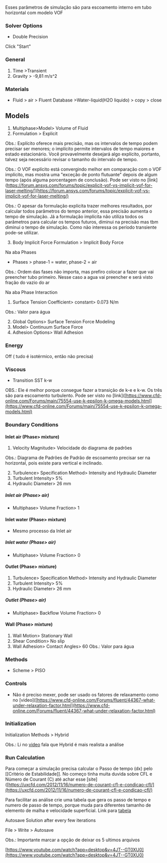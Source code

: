 Esses parâmetros de simulação são para escoamento interno em tubo horizontal com modelo VOF

### Solver Options
- Double Precision

Click "Start"
### General
1. Time >Transient
2. Gravity > -9,81 m/s^2
### Materials

- Fluid > air > Fluent Database >Water-liquid(H2O liquido) > copy > close

## Models

1. Multiphase>Model> Volume of Fluid
2. Formulation > Explicit

Obs.: Explícito oferece mais precisão, mas os intervalos de tempo podem precisar ser menores; o implícito permite intervalos de tempo maiores e estado estacionário. Você provavelmente desejará algo explícito, portanto, talvez seja necessário revisar o tamanho do intervalo de tempo.

Obs.: O VOF explícito está convergindo melhor em comparação com o VOF implícito, mas mostra uma "exceção de ponto flutuante" depois de algum tempo (após alguma porcentagem de conclusão). Pode ser visto no [link](https://forum.ansys.com/forums/topic/explicit-vof-vs-implicit-vof-for-laser-melting/](https://forum.ansys.com/forums/topic/explicit-vof-vs-implicit-vof-for-laser-melting/)

Obs.: O apesar da formulação explicita trazer melhores resultados, por calcular todos parâmetros do tempo anterior, essa precisão aumenta o tempo de simulação. Já a formulação implícita não utiliza todos os parâmetros para calcular os tempos futuros, diminui na precisão mas tbm diminui o tempo de simulação. Como não interessa os período transiente pode-se utilizar.

3. Body Implicit Force Formulation > Implicit Body Force

Na aba Phases

- Phases > phase-1 = water, phase-2 = air

Obs.: Ordem das fases não importa, mas prefiro colocar a fazer que vai preencher tubo primeiro. Nesse caso a agua vai preencher e será visto fração do vazio do ar

Na aba Phase Interaction

1. Surface Tension Coefficient> constant> 0.073 N/m

Obs.: Valor para água

2. Global Options> Surface Tension Force Modeling
3. Model> Continuum Surface Force
4. Adhesion Options> Wall Adhesion

### Energy

Off ( tudo é isotérmico, então não precisa)

### Viscous

- Transition SST k-w

OBS.: Ele é melhor porque consegue fazer a transição de k-e e k-w. Os três são para escoamento turbulento. Pode ser visto no [link]([https://www.cfd-online.com/Forums/main/75554-use-k-epsilon-k-omega-models.html](https://www.cfd-online.com/Forums/main/75554-use-k-epsilon-k-omega-models.html)

### Boundary Conditions

#### Inlet air (Phase> mixture)

1. Velocity Magnitude> Velocidade do diagrama de padrões

Obs.: Diagrama de Padrões de Padrão de escoamento precisar ser na horizontal, pois existe para vertical e inclinado. 

2. Turbulence> Specification Method> Intensity and Hydraulic Diameter
3. Turbulent Intensity> 5%
4. Hydraulic Diameter> 26 mm
##### Inlet air (Phase> air) 

- Multiphase> Volume Fraction>  1
#### Inlet water (Phase> mixture)

- Mesmo processo da Inlet air
##### Inlet water (Phase> air)

- Multiphase> Volume Fraction>  0
#### Outlet (Phase> mixture)
1. Turbulence> Specification Method> Intensity and Hydraulic Diameter
2. Turbulent Intensity> 5%
3. Hydraulic Diameter> 26 mm
##### Outlet (Phase> air)
- Multiphase> Backflow Volume Fraction>  0

#### Wall (Phase> mixture)
1. Wall Motion> Stationary Wall
2. Shear Condition> No slip
3. Wall Adhesion> Contact Angles> 60 
Obs.: Valor para água
### Methods
- Scheme > PISO
### Controls
- Não é preciso mexer, pode ser usado os fatores de relaxamento como no [video]([https://www.cfd-online.com/Forums/fluent/44367-what-under-relaxation-factor.html](https://www.cfd-online.com/Forums/fluent/44367-what-under-relaxation-factor.html)
### Initialization

Initialization Methods > Hybrid

Obs.: Li no [video]([https://courses.ansys.com/index.php/courses/solution-setup-in-ansys-fluent/lessons/how-to-initialize-the-solution-in-ansys-fluent-lesson-5/](https://courses.ansys.com/index.php/courses/solution-setup-in-ansys-fluent/lessons/how-to-initialize-the-solution-in-ansys-fluent-lesson-5/)) fala que Hybrid é mais realista a análise
### Run Calculation
Para  começar a simulação precisa calcular o Passo de tempo (dx) pelo [[Critério de Estabilidade]]. No começo tinha muita duvida sobre CFL e Número de Courant (C) até achar esse [site]([https://uxcfd.com/2012/11/16/numero-de-courant-cfl-e-condicao-cfl/](https://uxcfd.com/2012/11/16/numero-de-courant-cfl-e-condicao-cfl/)

Para facilitar as análise crie uma tabela que gera os passo de tempo e numero de passo de tempo, porque muda para diferentes tamanho de elemento de malha e velocidade superficial. Link para [tabela](https://docs.google.com/spreadsheets/d/1G2iAOQAPcQ7JpwevCkmBhT1wlSGFV_2o5JiT1iEVv74/edit?usp=sharing)

Autosave Solution after every few iterations

File > Write > Autosave

Obs.: Importante marcar a opção de deixar os 5 ultimos arquivos

[https://www.youtube.com/watch?app=desktop&v=4JT--GT0XU0](https://www.youtube.com/watch?app=desktop&v=4JT--GT0XU0)
